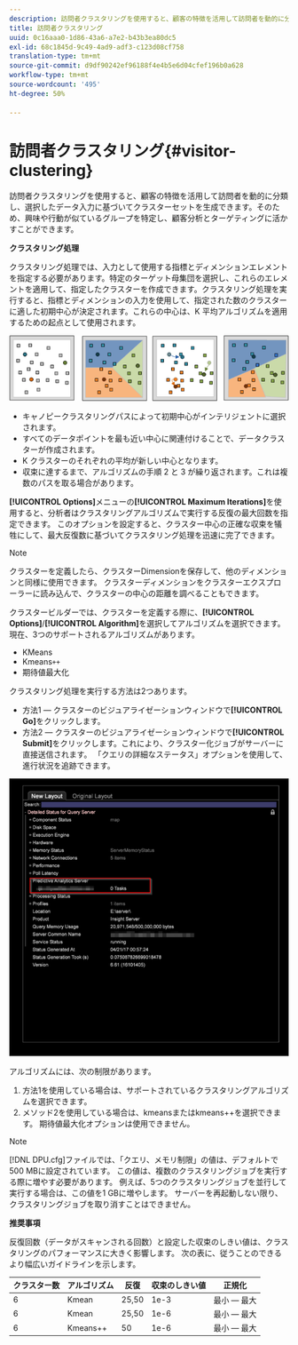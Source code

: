 ```yaml
---
description: 訪問者クラスタリングを使用すると、顧客の特徴を活用して訪問者を動的に分類し、選択したデータ入力に基づいてクラスターセットを生成できます。そのため、興味や行動が似ているグループを特定し、顧客分析とターゲティングに活かすことができます。
title: 訪問者クラスタリング
uuid: 0c16aaa0-1d86-43a6-a7e2-b43b3ea80dc5
exl-id: 68c1845d-9c49-4ad9-adf3-c123d08cf758
translation-type: tm+mt
source-git-commit: d9df90242ef96188f4e4b5e6d04cfef196b0a628
workflow-type: tm+mt
source-wordcount: '495'
ht-degree: 50%

---
```


# 訪問者クラスタリング{#visitor-clustering}

訪問者クラスタリングを使用すると、顧客の特徴を活用して訪問者を動的に分類し、選択したデータ入力に基づいてクラスターセットを生成できます。そのため、興味や行動が似ているグループを特定し、顧客分析とターゲティングに活かすことができます。

**クラスタリング処理**

クラスタリング処理では、入力として使用する指標とディメンションエレメントを指定する必要があります。特定のターゲット母集団を選択し、これらのエレメントを適用して、指定したクラスターを作成できます。クラスタリング処理を実行すると、指標とディメンションの入力を使用して、指定された数のクラスターに適した初期中心が決定されます。これらの中心は、K 平均アルゴリズムを適用するための起点として使用されます。

![](assets/K_algorithm.png)

* キャノピークラスタリングパスによって初期中心がインテリジェントに選択されます。
* すべてのデータポイントを最も近い中心に関連付けることで、データクラスターが作成されます。
* K クラスターのそれぞれの平均が新しい中心となります。
* 収束に達するまで、アルゴリズムの手順 2 と 3 が繰り返されます。これは複数のパスを取る場合があります。

**[!UICONTROL Options]**&#x200B;メニューの&#x200B;**[!UICONTROL Maximum Iterations]**&#x200B;を使用すると、分析者はクラスタリングアルゴリズムで実行する反復の最大回数を指定できます。 このオプションを設定すると、クラスター中心の正確な収束を犠牲にして、最大反復数に基づいてクラスタリング処理を迅速に完了できます。

>[!NOTE]
>
>クラスターを定義したら、クラスターDimensionを保存して、他のディメンションと同様に使用できます。 クラスターディメンションをクラスターエクスプローラーに読み込んで、クラスターの中心の距離を調べることもできます。

クラスタービルダーでは、クラスターを定義する際に、**[!UICONTROL Options]**/**[!UICONTROL Algorithm]**&#x200B;を選択してアルゴリズムを選択できます。 現在、3つのサポートされるアルゴリズムがあります。

* KMeans
* Kmeans`++`
* 期待値最大化

クラスタリング処理を実行する方法は2つあります。

* 方法1 — クラスターのビジュアライゼーションウィンドウで&#x200B;**[!UICONTROL Go]**&#x200B;をクリックします。
* 方法2 — クラスターのビジュアライゼーションウィンドウで&#x200B;**[!UICONTROL Submit]**&#x200B;をクリックします。これにより、クラスター化ジョブがサーバーに直接送信されます。 「クエリの詳細なステータス」オプションを使用して、進行状況を追跡できます。

![](assets/dwb_visitorclustering.png)

アルゴリズムには、次の制限があります。

1. 方法1を使用している場合は、サポートされているクラスタリングアルゴリズムを選択できます。
1. メソッド2を使用している場合は、kmeansまたはkmeans++を選択できます。 期待値最大化オプションは使用できません。

>[!NOTE]
>
>[!DNL DPU.cfg]ファイルでは、「クエリ、メモリ制限」の値は、デフォルトで500 MBに設定されています。 この値は、複数のクラスタリングジョブを実行する際に増やす必要があります。 例えば、5つのクラスタリングジョブを並行して実行する場合は、この値を1 GBに増やします。 サーバーを再起動しない限り、クラスタリングジョブを取り消すことはできません。

**推奨事項**

反復回数（データがスキャンされる回数）と設定した収束のしきい値は、クラスタリングのパフォーマンスに大きく影響します。 次の表に、従うことのできるより幅広いガイドラインを示します。

| クラスター数 | アルゴリズム | 反復 | 収束のしきい値 | 正規化 |
|---|---|---|---|---|
| 6 | Kmean | 25,50 | 1e-3 | 最小 — 最大 |
| 6 | Kmean | 25,50 | 1e-6 | 最小 — 最大 |
| 6 | Kmeans++ | 50 | 1e-6 | 最小 — 最大 |

